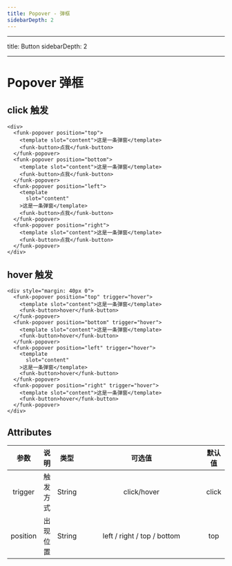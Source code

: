 ```yaml
---
title: Popover - 弹框
sidebarDepth: 2
---
```


---

title: Button
sidebarDepth: 2

---

# Popover 弹框 <Badge text="beta" type="warn"/>

## click 触发
<popover-demo1 />

```vue
<div>
  <funk-popover position="top">
    <template slot="content">这是一条弹窗</template>
    <funk-button>点我</funk-button>
  </funk-popover>
  <funk-popover position="bottom">
    <template slot="content">这是一条弹窗</template>
    <funk-button>点我</funk-button>
  </funk-popover>
  <funk-popover position="left">
    <template
      slot="content"
    >这是一条弹窗</template>
    <funk-button>点我</funk-button>
  </funk-popover>
  <funk-popover position="right">
    <template slot="content">这是一条弹窗</template>
    <funk-button>点我</funk-button>
  </funk-popover>
</div>
```

## hover 触发

<popover-demo2 />

```vue
<div style="margin: 40px 0">
  <funk-popover position="top" trigger="hover">
    <template slot="content">这是一条弹窗</template>
    <funk-button>hover</funk-button>
  </funk-popover>
  <funk-popover position="bottom" trigger="hover">
    <template slot="content">这是一条弹窗</template>
    <funk-button>hover</funk-button>
  </funk-popover>
  <funk-popover position="left" trigger="hover">
    <template
      slot="content"
    >这是一条弹窗</template>
    <funk-button>hover</funk-button>
  </funk-popover>
  <funk-popover position="right" trigger="hover">
    <template slot="content">这是一条弹窗</template>
    <funk-button>hover</funk-button>
  </funk-popover>
</div>
```

## Attributes

|   参数   |   说明   |  类型  |           可选值            | 默认值 |
| :------: | :------: | :----: | :-------------------------: | :----: |
| trigger  | 触发方式 | String |         click/hover         | click  |
| position | 出现位置 | String | left / right / top / bottom |  top   |

<style>
table th:nth-child(4) {
    width: 290px;
}
</style>
